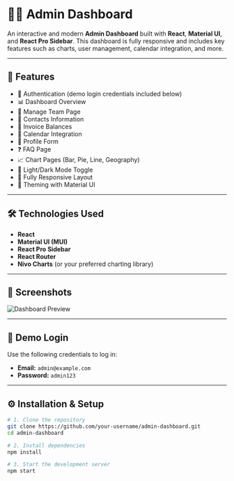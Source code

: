 # 🧑‍💻 Admin Dashboard

An interactive and modern **Admin Dashboard** built with **React**, **Material UI**, and **React Pro Sidebar**. This dashboard is fully responsive and includes key features such as charts, user management, calendar integration, and more.

---

## 🚀 Features

- 🔐 Authentication (demo login credentials included below)
- 📊 Dashboard Overview
- 👥 Manage Team Page
- 📇 Contacts Information
- 🧾 Invoice Balances
- 📅 Calendar Integration
- 📝 Profile Form
- ❓ FAQ Page
- 📈 Chart Pages (Bar, Pie, Line, Geography)
- 🌙 Light/Dark Mode Toggle
- 📱 Fully Responsive Layout
- 🎨 Theming with Material UI

---

## 🛠️ Technologies Used

- **React**
- **Material UI (MUI)**
- **React Pro Sidebar**
- **React Router**
- **Nivo Charts** (or your preferred charting library)

---

## 📸 Screenshots

![Dashboard Preview](./Downloads/dashboard.png)

---

## 🧪 Demo Login

Use the following credentials to log in:

- **Email:** `admin@example.com`
- **Password:** `admin123`

---

## ⚙️ Installation & Setup

```bash
# 1. Clone the repository
git clone https://github.com/your-username/admin-dashboard.git
cd admin-dashboard

# 2. Install dependencies
npm install

# 3. Start the development server
npm start
```
